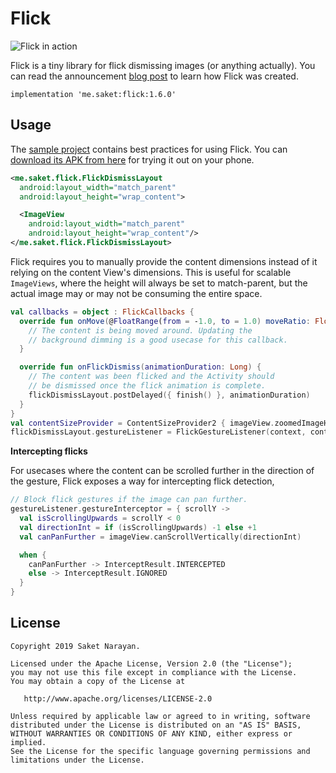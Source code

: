# Flick

![Flick in action](https://github.com/saket/Flick/blob/master/screenshots/flick_demo.gif)

Flick is a tiny library for flick dismissing images (or anything actually). You can read the announcement [blog post](http://saket.me/?p=707) to learn how Flick was created.

```
implementation 'me.saket:flick:1.6.0'
```

## Usage

The [sample project](https://github.com/saket/Flick/tree/master/sample/src/main/java/me/saket/flick/sample) contains best practices for using Flick. You can [download its APK from here](https://github.com/saket/Flick/releases) for trying it out on your phone.

```xml
<me.saket.flick.FlickDismissLayout
  android:layout_width="match_parent"
  android:layout_height="wrap_content">

  <ImageView
    android:layout_width="match_parent"
    android:layout_height="wrap_content"/>
</me.saket.flick.FlickDismissLayout>
```

Flick requires you to manually provide the content dimensions instead of it relying on the content View's dimensions. This is useful for scalable `ImageViews`, where the height will always be set to match-parent, but the actual image may or may not be consuming the entire space.

```kotlin
val callbacks = object : FlickCallbacks {
  override fun onMove(@FloatRange(from = -1.0, to = 1.0) moveRatio: Float) {
    // The content is being moved around. Updating the
    // background dimming is a good usecase for this callback.
  }

  override fun onFlickDismiss(animationDuration: Long) {
    // The content was been flicked and the Activity should
    // be dismissed once the flick animation is complete.
    flickDismissLayout.postDelayed({ finish() }, animationDuration)
  }
}
val contentSizeProvider = ContentSizeProvider2 { imageView.zoomedImageHeight() },
flickDismissLayout.gestureListener = FlickGestureListener(context, contentSizeProvider, callbacks)
```

**Intercepting flicks**

For usecases where the content can be scrolled further in the direction of the gesture, Flick exposes a way for intercepting flick detection,

```kotlin
// Block flick gestures if the image can pan further.
gestureListener.gestureInterceptor = { scrollY ->
  val isScrollingUpwards = scrollY < 0
  val directionInt = if (isScrollingUpwards) -1 else +1
  val canPanFurther = imageView.canScrollVertically(directionInt)

  when {
    canPanFurther -> InterceptResult.INTERCEPTED
    else -> InterceptResult.IGNORED
  }
}
```

## License

```
Copyright 2019 Saket Narayan.

Licensed under the Apache License, Version 2.0 (the "License");
you may not use this file except in compliance with the License.
You may obtain a copy of the License at

   http://www.apache.org/licenses/LICENSE-2.0

Unless required by applicable law or agreed to in writing, software
distributed under the License is distributed on an "AS IS" BASIS,
WITHOUT WARRANTIES OR CONDITIONS OF ANY KIND, either express or implied.
See the License for the specific language governing permissions and
limitations under the License.
```
